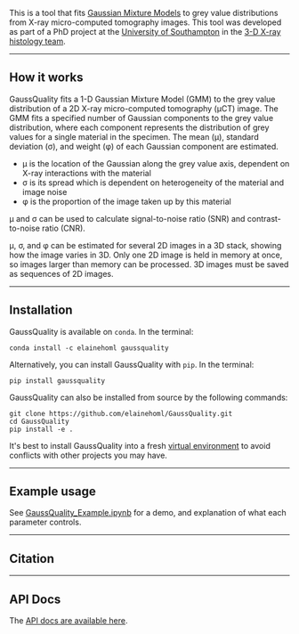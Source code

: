 This is a tool that fits [Gaussian Mixture Models](https://scikit-learn.org/stable/modules/mixture.html) to grey value distributions from X-ray micro-computed tomography images. This tool was developed as part of a PhD project at the [University of Southampton](https://www.southampton.ac.uk/) in the [3-D X-ray histology team](https://www.southampton.ac.uk/muvis/xrh/xrh-intro.page).

---

## How it works

GaussQuality fits a 1-D Gaussian Mixture Model (GMM) to the grey value distribution of a 2D X-ray micro-computed tomography (&mu;CT) image. The GMM fits a specified number of Gaussian components to the grey value distribution, where each component represents the distribution of grey values for a single material in the specimen. The mean (&mu;), standard deviation (&sigma;), and weight (&phi;) of each Gaussian component are estimated.

* &mu; is the location of the Gaussian along the grey value axis, dependent on X-ray interactions with the material
* &sigma; is its spread which is dependent on heterogeneity of the material and image noise
* &phi; is the proportion of the image taken up by this material

&mu; and &sigma; can be used to calculate signal-to-noise ratio (SNR) and contrast-to-noise ratio (CNR).

&mu;, &sigma;, and &phi; can be estimated for several 2D images in a 3D stack, showing how the image varies in 3D. Only one 2D image is held in memory at once, so images larger than memory can be processed. 3D images must be saved as sequences of 2D images.

---

## Installation


GaussQuality is available on ```conda```. In the terminal:

```
conda install -c elainehoml gaussquality
```

Alternatively, you can install GaussQuality with ```pip```. In the terminal:

```
pip install gaussquality
```

GaussQuality can also be installed from source by the following commands:
```
git clone https://github.com/elainehoml/GaussQuality.git
cd GaussQuality
pip install -e .
```

It's best to install GaussQuality into a fresh [virtual environment](https://docs.conda.io/projects/conda/en/latest/user-guide/tasks/manage-environments.html) to avoid conflicts with other projects you may have. 

---

## Example usage

See [GaussQuality_Example.ipynb](https://nbviewer.jupyter.org/github/elainehoml/GaussQuality/blob/main/GaussQuality_Example.ipynb) for a demo, and explanation of what each parameter controls.

---

## Citation

---

## API Docs

The [API docs are available here](https://elainehoml.github.io/GaussQuality/).
